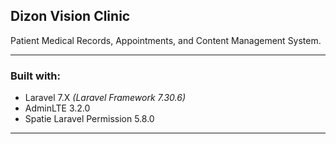 ## Dizon Vision Clinic

Patient Medical Records, Appointments, and Content Management System.

---

### Built with:

 - Laravel 7.X <i>(Laravel Framework 7.30.6)</i>
 - AdminLTE 3.2.0
 - Spatie Laravel Permission 5.8.0
---
